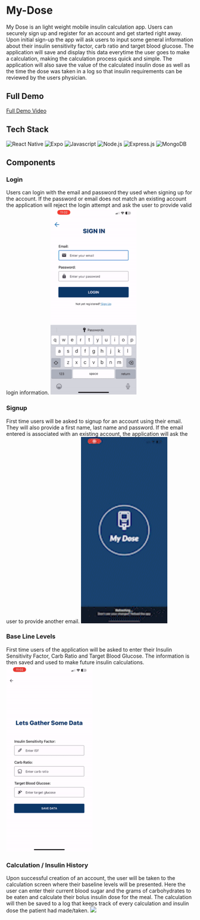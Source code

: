 # My-Dose

My Dose is an light weight mobile insulin calculation app. Users can securely sign up and register for an account and get started right away. Upon initial sign-up the app will ask users to input some general information about their insulin sensitivity factor, carb ratio and target blood glucose. The application will save and display this data everytime the user goes to make a calculation, making the calculation process quick and simple. The application will also save the value of the calculated insulin dose as well as the time the dose was taken in a log so that insulin requirements can be reviewed by the users physician.

## Full Demo

[Full Demo Video](https://drive.google.com/file/d/1LRtE0humwKsqBgqnqPXLfWVZtEwqvU6q/view)

## Tech Stack

<img alt="React Native" src="https://img.shields.io/badge/React_Native-20232A?style=for-the-badge&logo=react&logoColor=61DAFB" /> ![Expo](https://img.shields.io/badge/expo-1C1E24?style=for-the-badge&logo=expo&logoColor=#D04A37) <img alt="Javascript" src="https://img.shields.io/badge/JavaScript-323330?style=for-the-badge&logo=javascript&logoColor=F7DF1E" /> <img alt="Node.js" src="https://img.shields.io/badge/Node.js-43853D?style=for-the-badge&logo=node.js&logoColor=white" /> <img alt="Express.js" src="https://img.shields.io/badge/Express.js-404D59?style=for-the-badge" /> ![MongoDB](https://img.shields.io/badge/MongoDB-%234ea94b.svg?style=for-the-badge&logo=mongodb&logoColor=white)

## Components

### Login

Users can login with the email and password they used when signing up for the account. If the password or email does not match an existing account the application will reject the login attempt and ask the user to provide valid login information.
<img src="./demos/login.gif" height=500 />

### Signup

First time users will be asked to signup for an account using their email. They will also provide a first name, last name and password. If the email entered is associated with an existing account, the application will ask the user to provide another email.
<img src="./demos/signup.gif" height=500 />

### Base Line Levels

First time users of the application will be asked to enter their Insulin Sensitivity Factor, Carb Ratio and Target Blood Glucose. The information is then saved and used to make future insulin calculations.
<img src="./demos/baseline.gif" height=500 />

### Calculation / Insulin History

Upon successful creation of an account, the user will be taken to the calculation screen where their baseline levels will be presented. Here the user can enter their current blood sugar and the grams of carbohydrates to be eaten and calculate their bolus insulin dose for the meal. The calculation will then be saved to a log that keeps track of every calculation and insulin dose the patient had made/taken.
<img src="./demos/calculate.gif" height=500 />
